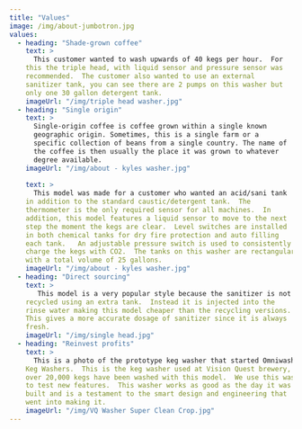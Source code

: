 ```yaml
---
title: "Values"
image: /img/about-jumbotron.jpg
values:
  - heading: "Shade-grown coffee"
    text: >
      This customer wanted to wash upwards of 40 kegs per hour.  For
    this the triple head, with liquid sensor and pressure sensor was
    recommended.  The customer also wanted to use an external
    sanitizer tank, you can see there are 2 pumps on this washer but
    only one 30 gallon detergent tank. 
    imageUrl: "/img/triple head washer.jpg"
  - heading: "Single origin"
    text: >
      Single-origin coffee is coffee grown within a single known
      geographic origin. Sometimes, this is a single farm or a
      specific collection of beans from a single country. The name of
      the coffee is then usually the place it was grown to whatever
      degree available.
    imageUrl: "/img/about - kyles washer.jpg"
  
    text: >
      This model was made for a customer who wanted an acid/sani tank
    in addition to the standard caustic/detergent tank.  The
    thermometer is the only required sensor for all machines.  In
    addition, this model features a liquid sensor to move to the next
    step the moment the kegs are clear.  Level switches are installed
    in both chemical tanks for dry fire protection and auto filling
    each tank.   An adjustable pressure switch is used to consistently
    charge the kegs with CO2.  The tanks on this washer are rectangular
    with a total volume of 25 gallons.
    imageUrl: "/img/about - kyles washer.jpg"
  - heading: "Direct sourcing"
    text: >
       This model is a very popular style because the sanitizer is not
    recycled using an extra tank.  Instead it is injected into the
    rinse water making this model cheaper than the recycling versions.
    This gives a more accurate dosage of sanitizer since it is always
    fresh. 
    imageUrl: "/img/single head.jpg"
  - heading: "Reinvest profits"
    text: >
      This is a photo of the prototype keg washer that started Omniwasher
    Keg Washers.  This is the keg washer used at Vision Quest brewery,
    over 20,000 kegs have been washed with this model.  We use this washer
    to test new features.  This washer works as good as the day it was
    built and is a testament to the smart design and engineering that
    went into making it.
    imageUrl: "/img/VQ Washer Super Clean Crop.jpg"
---
```

